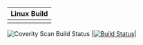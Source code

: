 |Linux Build|
|-----------|
|<a href="https://scan.coverity.com/projects/rorywalsh-cabaiste">
  <img alt="Coverity Scan Build Status"
       src="https://scan.coverity.com/projects/11367/badge.svg"/>
</a>|[![Build Status](https://travis-ci.org/rorywalsh/cabaiste.svg?branch=master)](https://travis-ci.org/rorywalsh/cabaiste)|
